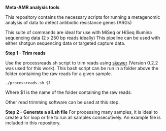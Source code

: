 **Meta-AMR analysis tools**

This repository contains the necessary scripts for running a metagenomic analysis of data to detect antibiotic resistance genes (ARGs)

This suite of commands are ideal for use with MiSeq or HiSeq Illumina sequencing data (2 x 250 bp reads ideally)
This pipeline can be used with either shotgun sequencing data or targeted capture data. 

**Step 1 - Trim reads**

Use the processreads.sh script to trim reads using [skewer](https://doi.org/10.1186/1471-2105-15-182) (Version 0.2.2 was used for this work).
This bash script can be run in a folder above the folder containing the raw reads for a given sample. 

`./processreads.sh $1` 

Where $1 is the name of the folder containing the raw reads. 

Other read trimming software can be used at this step. 

**Step 2 - Generate a all.sh file**
For processing many samples, it is ideal to create a for loop or file to run all samples consecutively. An example file is included in this repository. 

